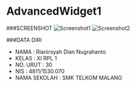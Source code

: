 # AdvancedWidget1

###SCREENSHOT
![Screenshot1](http://s10.postimg.org/fpllr05rt/Screenshot_178.png)
![Screenshot2](http://s17.postimg.org/d0p26dltb/Screenshot_180.png)

###DATA DIRI
- NAMA : Rianirsyah Dian Nugrahanto
- KELAS : XI RPL 1
- NO. URUT : 30
- NIS : 4811/1530.070
- NAMA SEKOLAH : SMK TELKOM MALANG


